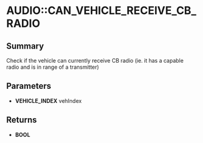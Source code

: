 # AUDIO::CAN_VEHICLE_RECEIVE_CB_RADIO

## Summary
Check if the vehicle can currently receive CB radio (ie. it has a capable radio and is in range of a transmitter)

## Parameters
* **VEHICLE_INDEX** vehIndex

## Returns
* **BOOL**